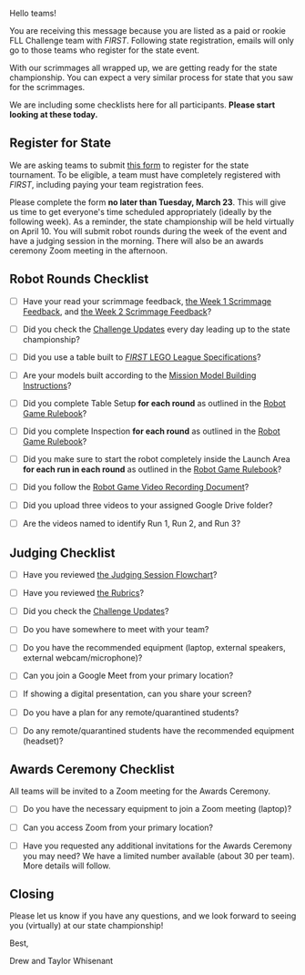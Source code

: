 Hello teams!

You are receiving this message because you are listed as a paid or rookie FLL Challenge team with *FIRST*. Following state registration, emails will only go to those teams who register for the state event.

With our scrimmages all wrapped up, we are getting ready for the state championship. You can expect a very similar process for state that you saw for the scrimmages.

We are including some checklists here for all participants. **Please start looking at these today.** 

## Register for State

We are asking teams to submit [this form]() to register for the state tournament. To be eligible, a team must have completely registered with *FIRST*, including paying your team registration fees.

Please complete the form **no later than Tuesday, March 23**. This will give us time to get everyone's time scheduled appropriately (ideally by the following week). As a reminder, the state championship will be held virtually on April 10. You will submit robot rounds during the week of the event and have a judging session in the morning. There will also be an awards ceremony Zoom meeting in the afternoon.


## Robot Rounds Checklist

- [ ] Have your read your scrimmage feedback, [the Week 1 Scrimmage Feedback](https://github.com/drewwhis/alabama-first-lego-league/blob/main/2020-2021/email-blasts/2021-02-13.md), and [the Week 2 Scrimmage Feedback](https://github.com/drewwhis/alabama-first-lego-league/blob/main/2020-2021/email-blasts/2021-02-22.md)?
- [ ] Did you check the [Challenge Updates](https://firstinspiresst01.blob.core.windows.net/first-game-changers/fll-challenge/replay-challenge-updates.pdf) every day leading up to the state championship?
- [ ] Did you use a table built to [*FIRST* LEGO League Specifications](https://firstinspiresst01.blob.core.windows.net/first-game-changers/fll-challenge/Robot%20Game%20Table%20Building%20Instructions.pdf)?
- [ ] Are your models built according to the [Mission Model Building Instructions](https://firstinspiresst01.blob.core.windows.net/first-game-changers/fll-challenge/non-verbal-building-instructions/NonVerbal.zip)?
- [ ] Did you complete Table Setup **for each round** as outlined in the [Robot Game Rulebook](https://firstinspiresst01.blob.core.windows.net/first-game-changers/fll-challenge/FLL-Challenge-RGR-Final.pdf)?
- [ ] Did you complete Inspection **for each round** as outlined in the [Robot Game Rulebook](https://firstinspiresst01.blob.core.windows.net/first-game-changers/fll-challenge/FLL-Challenge-RGR-Final.pdf)?
- [ ] Did you make sure to start the robot completely inside the Launch Area **for each run in each round** as outlined in the [Robot Game Rulebook](https://firstinspiresst01.blob.core.windows.net/first-game-changers/fll-challenge/FLL-Challenge-RGR-Final.pdf)?
- [ ] Did you follow the [Robot Game Video Recording Document](https://firstinspiresst01.blob.core.windows.net/first-game-changers/fll-challenge/robot-game-video-recording-doc.pdf)?
- [ ] Did you upload three videos to your assigned Google Drive folder?
- [ ] Are the videos named to identify Run 1, Run 2, and Run 3?


## Judging Checklist

- [ ] Have you reviewed [the Judging Session Flowchart](https://firstinspiresst01.blob.core.windows.net/first-game-changers/fll-challenge/Judging-Session-for-Teams.pdf)?
- [ ] Have you reviewed [the Rubrics](https://firstinspiresst01.blob.core.windows.net/first-game-changers/fll-challenge/Rubrics.pdf)?
- [ ] Did you check the [Challenge Updates](https://firstinspiresst01.blob.core.windows.net/first-game-changers/fll-challenge/replay-challenge-updates.pdf)?
- [ ] Do you have somewhere to meet with your team?
- [ ] Do you have the recommended equipment (laptop, external speakers, external webcam/microphone)?
- [ ] Can you join a Google Meet from your primary location?
- [ ] If showing a digital presentation, can you share your screen?
- [ ] Do you have a plan for any remote/quarantined students?
- [ ] Do any remote/quarantined students have the recommended equipment (headset)?


## Awards Ceremony Checklist

All teams will be invited to a Zoom meeting for the Awards Ceremony.
- [ ] Do you have the necessary equipment to join a Zoom meeting (laptop)?
- [ ] Can you access Zoom from your primary location?
- [ ] Have you requested any additional invitations for the Awards Ceremony you may need? We have a limited number available (about 30 per team). More details will follow.


## Closing

Please let us know if you have any questions, and we look forward to seeing you (virtually) at our state championship!

Best,

Drew and Taylor Whisenant